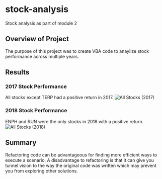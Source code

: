 # stock-analysis
Stock analysis as part of module 2

## Overview of Project
The purpose of this project was to create VBA code to anaylize stock performance across multiple years. 

## Results
### 2017 Stock Performance
All stocks except TERP had a positive return in 2017. 
![All Stocks (2017)](/Resources/All%Stocks_2017.png)

### 2018 Stock Performance
ENPH and RUN were the only stocks in 2018 with a positive return.
![All Stocks (2018)](/Resources/All%Stocks_2018.png)

## Summary
Refactoring code can be advantageous for finding more efficient ways to execute a scenario. A disadvantage to refactoring is that it can give you tunnel vision to the way the original code was written which may prevent you from exploring other solutions. 
